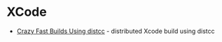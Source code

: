 # XCode

- [Crazy Fast Builds Using distcc](https://pspdfkit.com/blog/2017/crazy-fast-builds-using-distcc/) - distributed Xcode build using distcc